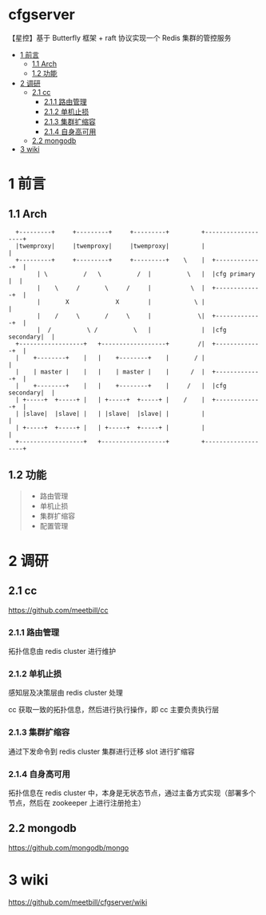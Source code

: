 # cfgserver
【星控】基于 Butterfly 框架 + raft 协议实现一个 Redis 集群的管控服务
<!-- vim-markdown-toc GFM -->

* [1 前言](#1-前言)
    * [1.1 Arch](#11-arch)
    * [1.2 功能](#12-功能)
* [2 调研](#2-调研)
    * [2.1 cc](#21-cc)
        * [2.1.1 路由管理](#211-路由管理)
        * [2.1.2 单机止损](#212-单机止损)
        * [2.1.3 集群扩缩容](#213-集群扩缩容)
        * [2.1.4 自身高可用](#214-自身高可用)
    * [2.2 mongodb](#22-mongodb)
* [3 wiki](#3-wiki)

<!-- vim-markdown-toc -->

# 1 前言

## 1.1 Arch

```
  +---------+     +---------+     +---------+         +-------------------+
  |twemproxy|     |twemproxy|     |twemproxy|         |                   |
  +---------+     +---------+     +---------+    \    |  +-------------+  |
        | \          /   \          /  |          \   |  |cfg primary  |  |
        |    \     /       \     /     |           \  |  +-------------+  |
        |       X             X        |            \ |                   |
        |    /     \       /     \     |             \|  +-------------+  |
        |  /          \ /          \   |              |  |cfg secondary|  |
  +------------------+   +------------------+        /|  +-------------+  |
  |    +--------+    |   |    +--------+    |       / |                   |
  |    | master |    |   |    | master |    |      /  |  +-------------+  |
  |    +--------+    |   |    +--------+    |     /   |  |cfg secondary|  |
  | +-----+  +-----+ |   | +-----+  +-----+ |    /    |  +-------------+  |
  | |slave|  |slave| |   | |slave|  |slave| |         |                   |
  | +-----+  +-----+ |   | +-----+  +-----+ |         |                   |
  +------------------+   +------------------+         +-------------------+
```

## 1.2 功能

> * 路由管理
> * 单机止损
> * 集群扩缩容
> * 配置管理

# 2 调研

## 2.1 cc

https://github.com/meetbill/cc

### 2.1.1 路由管理

拓扑信息由 redis cluster 进行维护

### 2.1.2 单机止损

感知层及决策层由 redis cluster 处理

cc 获取一致的拓扑信息，然后进行执行操作，即 cc 主要负责执行层

### 2.1.3 集群扩缩容

通过下发命令到 redis cluster 集群进行迁移 slot 进行扩缩容

### 2.1.4 自身高可用

拓扑信息在 redis cluster 中，本身是无状态节点，通过主备方式实现（部署多个节点，然后在 zookeeper 上进行注册抢主）

## 2.2 mongodb

https://github.com/mongodb/mongo

# 3 wiki

https://github.com/meetbill/cfgserver/wiki
